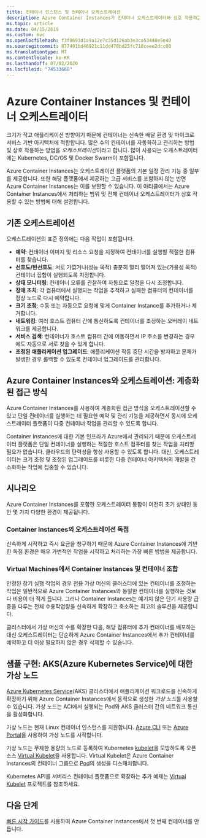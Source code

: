```yaml
---
title: 컨테이너 인스턴스 및 컨테이너 오케스트레이션
description: Azure Container Instances가 컨테이너 오케스트레이터와 상호 작용하는 방법을 이해합니다
ms.topic: article
ms.date: 04/15/2019
ms.custom: mvc
ms.openlocfilehash: f3f8693d1a9a12e7c35d126ab3e3ca53448e5e40
ms.sourcegitcommit: 877491bd46921c11dd478bd25fc718ceee2dcc08
ms.translationtype: MT
ms.contentlocale: ko-KR
ms.lasthandoff: 07/02/2020
ms.locfileid: "74533668"
---
```

# <a name="azure-container-instances-and-container-orchestrators"></a>Azure Container Instances 및 컨테이너 오케스트레이터

크기가 작고 애플리케이션 방향이기 때문에 컨테이너는 신속한 배달 환경 및 마이크로 서비스 기반 아키텍처에 적합합니다. 많은 수의 컨테이너를 자동화하고 관리하는 방법 및 상호 작용하는 방법을 *오케스트레이션*이라고 합니다. 많이 사용되는 오케스트레이터에는 Kubernetes, DC/OS 및 Docker Swarm이 포함됩니다.

Azure Container Instances는 오케스트레이션 플랫폼의 기본 일정 관리 기능 중 일부를 제공합니다. 또한 해당 플랫폼에서 제공하는 고급 서비스를 포함하지 않는 반면 Azure Container Instances는 이를 보완할 수 있습니다. 이 아티클에서는 Azure Container Instances에서 처리하는 범위 및 전체 컨테이너 오케스트레이터가 상호 작용할 수 있는 방법에 대해 설명합니다.

## <a name="traditional-orchestration"></a>기존 오케스트레이션

오케스트레이션의 표준 정의에는 다음 작업이 포함됩니다.

- **예약**: 컨테이너 이미지 및 리소스 요청을 지정하여 컨테이너를 실행할 적절한 컴퓨터를 찾습니다.
- **선호도/반선호도**: 서로 가깝거나(성능 목적) 충분히 멀리 떨어져 있는(가용성 목적) 컨테이너 집합이 실행되도록 지정합니다.
- **상태 모니터링**: 컨테이너 오류를 관찰하여 자동으로 일정을 다시 조정합니다.
- **장애 조치**: 각 컴퓨터에서 실행되는 작업을 추적하고 실패한 컴퓨터의 컨테이너를 정상 노드로 다시 예약합니다.
- **크기 조정**: 수동 또는 자동으로 요청에 맞게 Container Instance를 추가하거나 제거합니다.
- **네트워킹**: 여러 호스트 컴퓨터 간에 통신하도록 컨테이너를 조정하는 오버레이 네트워크를 제공합니다.
- **서비스 검색**: 컨테이너가 호스트 컴퓨터 간에 이동하면서 IP 주소를 변경하는 경우에도 자동으로 서로 찾을 수 있게 합니다.
- **조정된 애플리케이션 업그레이드**: 애플리케이션 작동 중단 시간을 방지하고 문제가 발생한 경우 롤백할 수 있도록 컨테이너 업그레이드를 관리합니다.

## <a name="orchestration-with-azure-container-instances-a-layered-approach"></a>Azure Container Instances와 오케스트레이션: 계층화된 접근 방식

Azure Container Instances를 사용하여 계층화된 접근 방식을 오케스트레이션할 수 있고 단일 컨테이너를 실행하는 데 필요한 예약 및 관리 기능을 제공하면서 동시에 오케스트레이터 플랫폼이 다중 컨테이너 작업을 관리할 수 있도록 합니다.

Container Instances에 대한 기본 인프라가 Azure에서 관리되기 때문에 오케스트레이터 플랫폼은 단일 컨테이너를 실행하는 적절한 호스트 컴퓨터를 찾는 작업을 처리할 필요가 없습니다. 클라우드의 탄력성을 항상 사용할 수 있도록 합니다. 대신, 오케스트레이터는 크기 조정 및 조정된 업그레이드를 비롯한 다중 컨테이너 아키텍처의 개발을 간소화하는 작업에 집중할 수 있습니다.

## <a name="scenarios"></a>시나리오

Azure Container Instances를 포함한 오케스트레이터 통합이 여전히 초기 상태인 동안 몇 가지 다양한 환경이 제공됩니다.

### <a name="orchestration-of-container-instances-exclusively"></a>Container Instances의 오케스트레이션 독점

신속하게 시작하고 즉시 요금을 청구하기 때문에 Azure Container Instances에 기반한 독점 환경은 매우 가변적인 작업을 시작하고 처리하는 가장 빠른 방법을 제공합니다.

### <a name="combination-of-container-instances-and-containers-in-virtual-machines"></a>Virtual Machines에서 Container Instances 및 컨테이너 조합

안정된 장기 실행 작업의 경우 전용 가상 머신의 클러스터에 있는 컨테이너를 조정하는 작업은 일반적으로 Azure Container Instances와 동일한 컨테이너를 실행하는 것보다 비용이 더 적게 듭니다. 그러나 Container Instances는 예기치 않은 단기 사용량 급증을 다루는 전체 수용작업량을 신속하게 확장하고 축소하는 최고의 솔루션을 제공합니다.

클러스터에서 가상 머신의 수를 확장한 다음, 해당 컴퓨터에 추가 컨테이너를 배포하는 대신 오케스트레이터는 단순하게 Azure Container Instances에서 추가 컨테이너를 예약하고 더 이상 필요하지 않은 경우 삭제할 수 있습니다.

## <a name="sample-implementation-virtual-nodes-for-azure-kubernetes-service-aks"></a>샘플 구현: AKS(Azure Kubernetes Service)에 대한 가상 노드

[Azure Kubernetes Service](../aks/intro-kubernetes.md)(AKS) 클러스터에서 애플리케이션 워크로드를 신속하게 확장하기 위해 Azure Container Instances에서 동적으로 생성한 *가상 노드*를 사용할 수 있습니다. 가상 노드는 ACI에서 실행되는 Pod와 AKS 클러스터 간의 네트워크 통신을 활성화합니다. 

가상 노드는 현재 Linux 컨테이너 인스턴스를 지원합니다. [Azure CLI](https://go.microsoft.com/fwlink/?linkid=2047538) 또는 [Azure Portal](https://go.microsoft.com/fwlink/?linkid=2047545)을 사용하여 가상 노드를 시작합니다.

가상 노드는 무제한 용량의 노드로 등록하여 Kubernetes [kubelet][kubelet-doc]을 모방하도록 오픈 소스 [Virtual Kubelet][aci-connector-k8s]을 사용합니다. Virtual Kubelet은 Azure Container Instances의 컨테이너 그룹으로 [Pod][pod-doc]의 생성을 디스패치합니다.

Kubernetes API를 서버리스 컨테이너 플랫폼으로 확장하는 추가 예제는 [Virtual Kubelet](https://github.com/virtual-kubelet/virtual-kubelet) 프로젝트를 참조하세요.

## <a name="next-steps"></a>다음 단계

[빠른 시작 가이드](container-instances-quickstart.md)를 사용하여 Azure Container Instances에서 첫 번째 컨테이너를 만듭니다.

<!-- IMAGES -->

<!-- LINKS -->
[aci-connector-k8s]: https://github.com/virtual-kubelet/azure-aci
[kubelet-doc]: https://kubernetes.io/docs/admin/kubelet/
[pod-doc]: https://kubernetes.io/docs/concepts/workloads/pods/pod/
